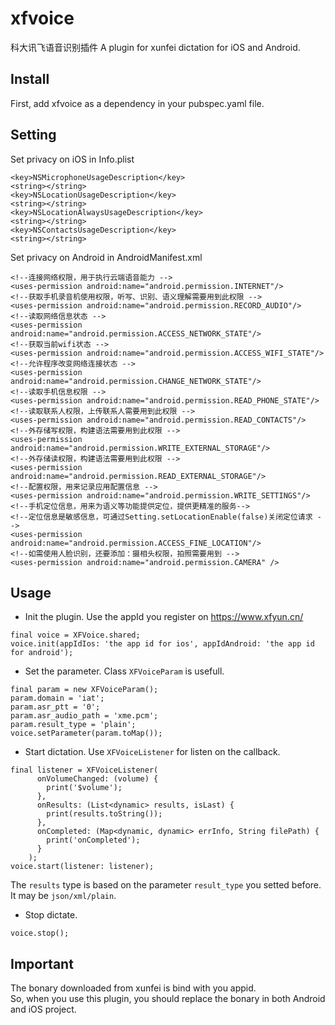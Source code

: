 # xfvoice

科大讯飞语音识别插件
A plugin for xunfei dictation for iOS and Android.

## Install

First, add xfvoice as a dependency in your pubspec.yaml file.

## Setting

Set privacy on iOS in Info.plist

```
<key>NSMicrophoneUsageDescription</key>
<string></string>
<key>NSLocationUsageDescription</key>
<string></string>
<key>NSLocationAlwaysUsageDescription</key>
<string></string>
<key>NSContactsUsageDescription</key>
<string></string>
```

Set privacy on Android in AndroidManifest.xml
```
<!--连接网络权限，用于执行云端语音能力 -->
<uses-permission android:name="android.permission.INTERNET"/>
<!--获取手机录音机使用权限，听写、识别、语义理解需要用到此权限 -->
<uses-permission android:name="android.permission.RECORD_AUDIO"/>
<!--读取网络信息状态 -->
<uses-permission android:name="android.permission.ACCESS_NETWORK_STATE"/>
<!--获取当前wifi状态 -->
<uses-permission android:name="android.permission.ACCESS_WIFI_STATE"/>
<!--允许程序改变网络连接状态 -->
<uses-permission android:name="android.permission.CHANGE_NETWORK_STATE"/>
<!--读取手机信息权限 -->
<uses-permission android:name="android.permission.READ_PHONE_STATE"/>
<!--读取联系人权限，上传联系人需要用到此权限 -->
<uses-permission android:name="android.permission.READ_CONTACTS"/>
<!--外存储写权限，构建语法需要用到此权限 -->
<uses-permission android:name="android.permission.WRITE_EXTERNAL_STORAGE"/>
<!--外存储读权限，构建语法需要用到此权限 -->
<uses-permission android:name="android.permission.READ_EXTERNAL_STORAGE"/>
<!--配置权限，用来记录应用配置信息 -->
<uses-permission android:name="android.permission.WRITE_SETTINGS"/>
<!--手机定位信息，用来为语义等功能提供定位，提供更精准的服务-->
<!--定位信息是敏感信息，可通过Setting.setLocationEnable(false)关闭定位请求 -->
<uses-permission android:name="android.permission.ACCESS_FINE_LOCATION"/>
<!--如需使用人脸识别，还要添加：摄相头权限，拍照需要用到 -->
<uses-permission android:name="android.permission.CAMERA" />
```

## Usage

- Init the plugin. Use the appId you register on https://www.xfyun.cn/
```
final voice = XFVoice.shared;
voice.init(appIdIos: 'the app id for ios', appIdAndroid: 'the app id for android');
```
- Set the parameter. Class `XFVoiceParam` is usefull.
```
final param = new XFVoiceParam();
param.domain = 'iat';
param.asr_ptt = '0';
param.asr_audio_path = 'xme.pcm';
param.result_type = 'plain';
voice.setParameter(param.toMap());
```

- Start dictation. Use `XFVoiceListener` for listen on the callback.
```
final listener = XFVoiceListener(
      onVolumeChanged: (volume) {
        print('$volume');
      },
      onResults: (List<dynamic> results, isLast) {
        print(results.toString());
      },
      onCompleted: (Map<dynamic, dynamic> errInfo, String filePath) {
        print('onCompleted');
      }
    );
voice.start(listener: listener);
```
The `results` type is based on the parameter `result_type` you setted before. It may be `json/xml/plain`.

- Stop dictate.

```
voice.stop();
```

## Important
The bonary downloaded from xunfei is bind with you appid.  
So, when you use this plugin, you should replace the bonary in both Android and iOS project.